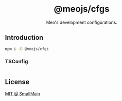 <!-- <p align="center">
<img src="https://raw.githubusercontent.com/unocss/unocss/main/playground/public/icon-gray.svg" style="width:100px;" />
</p> -->

<h1 align="center">
@meojs/cfgs
</h1>

<p align="center">
Meo's development configurations.
</p>

<!-- <br>
<p align="center">
<a href="https://unocss.dev/">Documentation</a> |
<a href="https://unocss.dev/play/">Playground</a>
</p>
<br> -->

<!-- <br>
<p align="center">
<span>English</span> |
<a href="./README_zh-CN.md">简体中文</a>
</p> -->

## Introduction

```bash
npm i -D @meojs/cfgs
```

### TSConfig

```jsonc

```

<!-- ## Documentation

Read the [documentation](https://unocss.dev/) for more details. -->

<!-- ## Contributing

To get started contributing to the project, see the [Contributing Guide](./CONTRIBUTING.md). -->

## License

[MIT @ SmallMain](./LICENSE)
